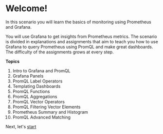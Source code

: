 # Welcome!

In this scenario you will learn the basics of monitoring using Prometheus and Grafana.  

You will use Grafana to get insights from Prometheus metrics. 
The scenario is divided in explanations and assignments that aim 
to teach you how to use Grafana to query Prometheus using PromQL and make great dashboards.
The difficulty of the assignments grows at every step.

**Topics**
1. Intro to Grafana and PromQL
1. Grafana Panels
1. PromQL Label Operators
1. Templating Dashboards
1. PromQL Functions
1. PromQL Aggregations
1. PromQL Vector Operators
1. PromQL Filtering Vector Elements
1. Prometheus Summary and Histogram
1. PromQL Advanced Matching

Next, let's [start](docs/chapter1/00-IntroGrafanaPromQL.md)